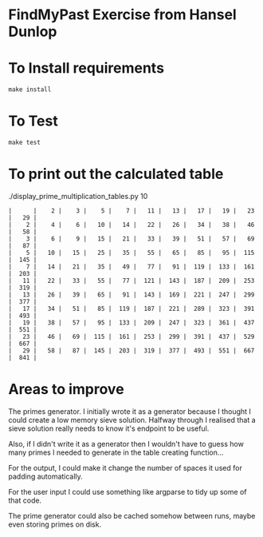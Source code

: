 FindMyPast Exercise from Hansel Dunlop
======================================

To Install requirements
=======================

    make install


To Test
=======

    make test

To print out the calculated table
=================================

   ./display_prime_multiplication_tables.py 10

    |      |    2 |    3 |    5 |    7 |   11 |   13 |   17 |   19 |   23 |   29 |
    |    2 |    4 |    6 |   10 |   14 |   22 |   26 |   34 |   38 |   46 |   58 |
    |    3 |    6 |    9 |   15 |   21 |   33 |   39 |   51 |   57 |   69 |   87 |
    |    5 |   10 |   15 |   25 |   35 |   55 |   65 |   85 |   95 |  115 |  145 |
    |    7 |   14 |   21 |   35 |   49 |   77 |   91 |  119 |  133 |  161 |  203 |
    |   11 |   22 |   33 |   55 |   77 |  121 |  143 |  187 |  209 |  253 |  319 |
    |   13 |   26 |   39 |   65 |   91 |  143 |  169 |  221 |  247 |  299 |  377 |
    |   17 |   34 |   51 |   85 |  119 |  187 |  221 |  289 |  323 |  391 |  493 |
    |   19 |   38 |   57 |   95 |  133 |  209 |  247 |  323 |  361 |  437 |  551 |
    |   23 |   46 |   69 |  115 |  161 |  253 |  299 |  391 |  437 |  529 |  667 |
    |   29 |   58 |   87 |  145 |  203 |  319 |  377 |  493 |  551 |  667 |  841 |


Areas to improve
================

The primes generator. I initially wrote it as a generator because I thought I
could create a low memory sieve solution. Halfway through I realised that a
sieve solution really needs to know it's endpoint to be useful. 

Also, if I didn't write it as a generator then I wouldn't have to guess how
many primes I needed to generate in the table creating function... 

For the output, I could make it change the number of spaces it used for padding
automatically. 

For the user input I could use something like argparse to tidy up some of that code.

The prime generator could also be cached somehow between runs, maybe even storing
primes on disk.
